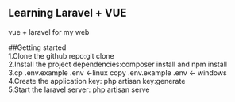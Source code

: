 
## Learning Laravel + VUE
vue + laravel for my web 


##Getting started<br /> 
1.Clone the github repo:git clone <br /> 
2.Install the project dependencies:composer install and npm install<br /> 
3.cp .env.example .env <-linux  copy .env.example .env <- windows<br /> 
4.Create the application key: php artisan key:generate<br /> 
5.Start the laravel server: php artisan serve<br /> 
